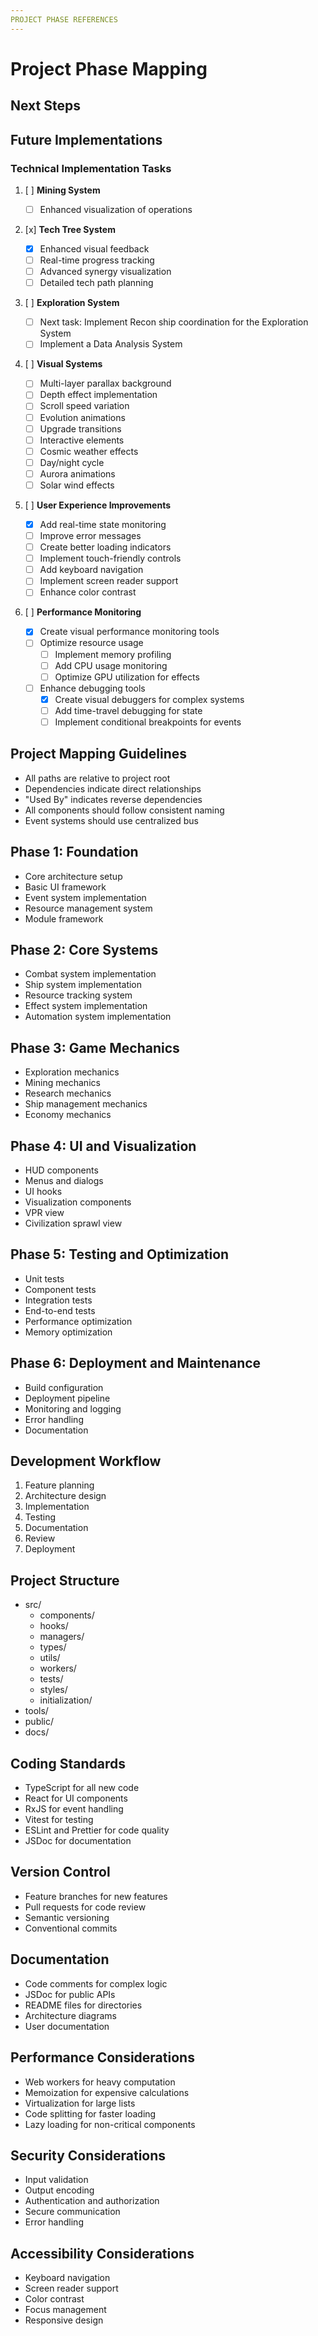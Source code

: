 ```yaml
---
PROJECT PHASE REFERENCES
---
```


# Project Phase Mapping

## Next Steps

## Future Implementations

### Technical Implementation Tasks

1. [ ] **Mining System**

   - [ ] Enhanced visualization of operations

2. [x] **Tech Tree System**

   - [x] Enhanced visual feedback
   - [ ] Real-time progress tracking
   - [ ] Advanced synergy visualization
   - [ ] Detailed tech path planning

3. [ ] **Exploration System**

   - [ ] Next task: Implement Recon ship coordination for the Exploration System
   - [ ] Implement a Data Analysis System

4. [ ] **Visual Systems**

   - [ ] Multi-layer parallax background
   - [ ] Depth effect implementation
   - [ ] Scroll speed variation
   - [ ] Evolution animations
   - [ ] Upgrade transitions
   - [ ] Interactive elements
   - [ ] Cosmic weather effects
   - [ ] Day/night cycle
   - [ ] Aurora animations
   - [ ] Solar wind effects

5. [ ] **User Experience Improvements**

   - [x] Add real-time state monitoring
   - [ ] Improve error messages
   - [ ] Create better loading indicators
   - [ ] Implement touch-friendly controls
   - [ ] Add keyboard navigation
   - [ ] Implement screen reader support
   - [ ] Enhance color contrast

6. [ ] **Performance Monitoring**
   - [x] Create visual performance monitoring tools
   - [ ] Optimize resource usage
     - [ ] Implement memory profiling
     - [ ] Add CPU usage monitoring
     - [ ] Optimize GPU utilization for effects
   - [ ] Enhance debugging tools
     - [x] Create visual debuggers for complex systems
     - [ ] Add time-travel debugging for state
     - [ ] Implement conditional breakpoints for events

## Project Mapping Guidelines

- All paths are relative to project root
- Dependencies indicate direct relationships
- "Used By" indicates reverse dependencies
- All components should follow consistent naming
- Event systems should use centralized bus

## Phase 1: Foundation

- Core architecture setup
- Basic UI framework
- Event system implementation
- Resource management system
- Module framework

## Phase 2: Core Systems

- Combat system implementation
- Ship system implementation
- Resource tracking system
- Effect system implementation
- Automation system implementation

## Phase 3: Game Mechanics

- Exploration mechanics
- Mining mechanics
- Research mechanics
- Ship management mechanics
- Economy mechanics

## Phase 4: UI and Visualization

- HUD components
- Menus and dialogs
- UI hooks
- Visualization components
- VPR view
- Civilization sprawl view

## Phase 5: Testing and Optimization

- Unit tests
- Component tests
- Integration tests
- End-to-end tests
- Performance optimization
- Memory optimization

## Phase 6: Deployment and Maintenance

- Build configuration
- Deployment pipeline
- Monitoring and logging
- Error handling
- Documentation

## Development Workflow

1. Feature planning
2. Architecture design
3. Implementation
4. Testing
5. Documentation
6. Review
7. Deployment

## Project Structure

- src/
  - components/
  - hooks/
  - managers/
  - types/
  - utils/
  - workers/
  - tests/
  - styles/
  - initialization/
- tools/
- public/
- docs/

## Coding Standards

- TypeScript for all new code
- React for UI components
- RxJS for event handling
- Vitest for testing
- ESLint and Prettier for code quality
- JSDoc for documentation

## Version Control

- Feature branches for new features
- Pull requests for code review
- Semantic versioning
- Conventional commits

## Documentation

- Code comments for complex logic
- JSDoc for public APIs
- README files for directories
- Architecture diagrams
- User documentation

## Performance Considerations

- Web workers for heavy computation
- Memoization for expensive calculations
- Virtualization for large lists
- Code splitting for faster loading
- Lazy loading for non-critical components

## Security Considerations

- Input validation
- Output encoding
- Authentication and authorization
- Secure communication
- Error handling

## Accessibility Considerations

- Keyboard navigation
- Screen reader support
- Color contrast
- Focus management
- Responsive design
